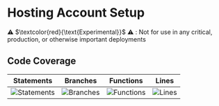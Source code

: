 
# Hosting Account Setup

⚠️ $\textcolor{red}{\text{Experimental}}$ ⚠️ : Not for use in any critical, production, or otherwise important deployments

## Code Coverage

| Statements                  | Branches                | Functions                 | Lines             |
| --------------------------- | ----------------------- | ------------------------- | ----------------- |
| ![Statements](https://img.shields.io/badge/statements-91.68%25-brightgreen.svg?style=flat) | ![Branches](https://img.shields.io/badge/branches-92.08%25-brightgreen.svg?style=flat) | ![Functions](https://img.shields.io/badge/functions-91.2%25-brightgreen.svg?style=flat) | ![Lines](https://img.shields.io/badge/lines-91.57%25-brightgreen.svg?style=flat) |

